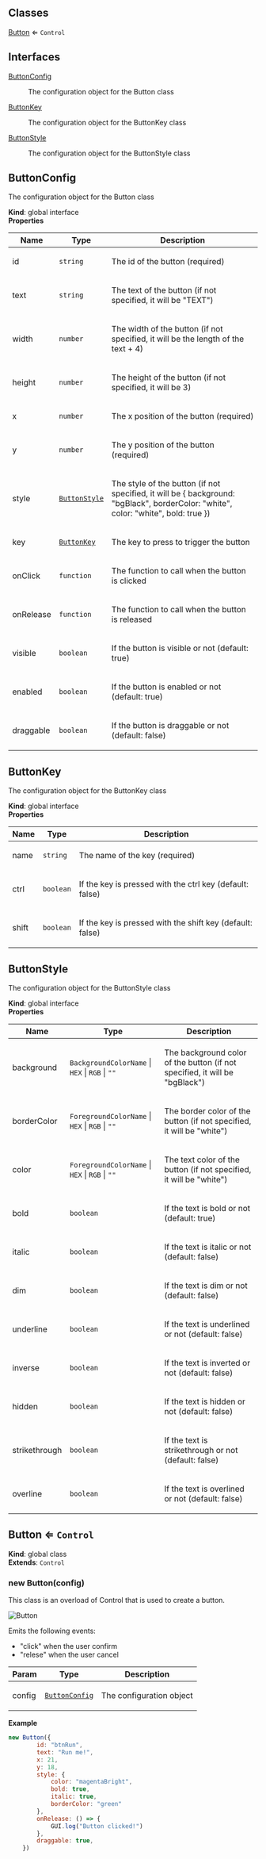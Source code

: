 ## Classes

<dl>
<dt><a href="#Button">Button</a> ⇐ <code>Control</code></dt>
<dd></dd>
</dl>

## Interfaces

<dl>
<dt><a href="#ButtonConfig">ButtonConfig</a></dt>
<dd><p>The configuration object for the Button class</p></dd>
<dt><a href="#ButtonKey">ButtonKey</a></dt>
<dd><p>The configuration object for the ButtonKey class</p></dd>
<dt><a href="#ButtonStyle">ButtonStyle</a></dt>
<dd><p>The configuration object for the ButtonStyle class</p></dd>
</dl>

<a name="ButtonConfig"></a>

## ButtonConfig
<p>The configuration object for the Button class</p>

**Kind**: global interface  
**Properties**

| Name | Type | Description |
| --- | --- | --- |
| id | <code>string</code> | <p>The id of the button (required)</p> |
| text | <code>string</code> | <p>The text of the button (if not specified, it will be &quot;TEXT&quot;)</p> |
| width | <code>number</code> | <p>The width of the button (if not specified, it will be the length of the text + 4)</p> |
| height | <code>number</code> | <p>The height of the button (if not specified, it will be 3)</p> |
| x | <code>number</code> | <p>The x position of the button (required)</p> |
| y | <code>number</code> | <p>The y position of the button (required)</p> |
| style | [<code>ButtonStyle</code>](#ButtonStyle) | <p>The style of the button (if not specified, it will be { background: &quot;bgBlack&quot;, borderColor: &quot;white&quot;, color: &quot;white&quot;, bold: true })</p> |
| key | [<code>ButtonKey</code>](#ButtonKey) | <p>The key to press to trigger the button</p> |
| onClick | <code>function</code> | <p>The function to call when the button is clicked</p> |
| onRelease | <code>function</code> | <p>The function to call when the button is released</p> |
| visible | <code>boolean</code> | <p>If the button is visible or not (default: true)</p> |
| enabled | <code>boolean</code> | <p>If the button is enabled or not (default: true)</p> |
| draggable | <code>boolean</code> | <p>If the button is draggable or not (default: false)</p> |

<a name="ButtonKey"></a>

## ButtonKey
<p>The configuration object for the ButtonKey class</p>

**Kind**: global interface  
**Properties**

| Name | Type | Description |
| --- | --- | --- |
| name | <code>string</code> | <p>The name of the key (required)</p> |
| ctrl | <code>boolean</code> | <p>If the key is pressed with the ctrl key (default: false)</p> |
| shift | <code>boolean</code> | <p>If the key is pressed with the shift key (default: false)</p> |

<a name="ButtonStyle"></a>

## ButtonStyle
<p>The configuration object for the ButtonStyle class</p>

**Kind**: global interface  
**Properties**

| Name | Type | Description |
| --- | --- | --- |
| background | <code>BackgroundColorName</code> \| <code>HEX</code> \| <code>RGB</code> \| <code>&quot;&quot;</code> | <p>The background color of the button (if not specified, it will be &quot;bgBlack&quot;)</p> |
| borderColor | <code>ForegroundColorName</code> \| <code>HEX</code> \| <code>RGB</code> \| <code>&quot;&quot;</code> | <p>The border color of the button (if not specified, it will be &quot;white&quot;)</p> |
| color | <code>ForegroundColorName</code> \| <code>HEX</code> \| <code>RGB</code> \| <code>&quot;&quot;</code> | <p>The text color of the button (if not specified, it will be &quot;white&quot;)</p> |
| bold | <code>boolean</code> | <p>If the text is bold or not (default: true)</p> |
| italic | <code>boolean</code> | <p>If the text is italic or not (default: false)</p> |
| dim | <code>boolean</code> | <p>If the text is dim or not (default: false)</p> |
| underline | <code>boolean</code> | <p>If the text is underlined or not (default: false)</p> |
| inverse | <code>boolean</code> | <p>If the text is inverted or not (default: false)</p> |
| hidden | <code>boolean</code> | <p>If the text is hidden or not (default: false)</p> |
| strikethrough | <code>boolean</code> | <p>If the text is strikethrough or not (default: false)</p> |
| overline | <code>boolean</code> | <p>If the text is overlined or not (default: false)</p> |

<a name="Button"></a>

## Button ⇐ <code>Control</code>
**Kind**: global class  
**Extends**: <code>Control</code>  
<a name="new_Button_new"></a>

### new Button(config)
<p>This class is an overload of Control that is used to create a button.</p>
<p><img src="https://user-images.githubusercontent.com/14907987/202866824-047503fc-9af6-4990-aa9a-57a3d691f6b0.gif" alt="Button"></p>
<p>Emits the following events:</p>
<ul>
<li>&quot;click&quot; when the user confirm</li>
<li>&quot;relese&quot; when the user cancel</li>
</ul>


| Param | Type | Description |
| --- | --- | --- |
| config | [<code>ButtonConfig</code>](#ButtonConfig) | <p>The configuration object</p> |

**Example**  
```js
new Button({
        id: "btnRun", 
        text: "Run me!", 
        x: 21, 
        y: 18,
        style: {
            color: "magentaBright",
            bold: true,
            italic: true,
            borderColor: "green"
        },
        onRelease: () => {
            GUI.log("Button clicked!")
        },
        draggable: true,
    })
```

